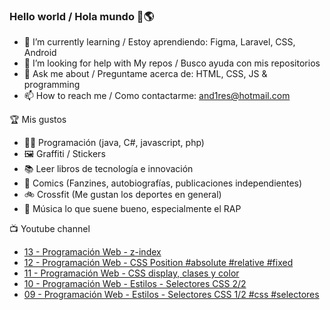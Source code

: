 ### Hello world / Hola mundo 👋🌎

<!--
**xaca/xaca** is a ✨ _special_ ✨ repository because its `README.md` (this file) appears on your GitHub profile.

Here are some ideas to get you started:
-->

- 🌱 I’m currently learning / Estoy aprendiendo: Figma, Laravel, CSS, Android
- 🤔 I’m looking for help with My repos / Busco ayuda con mis repositorios
- 💬 Ask me about / Preguntame acerca de: HTML, CSS, JS & programming 
- 📫 How to reach me / Como contactarme: and1res@hotmail.com

🏆 Mis gustos
- 👨‍💻 Programación (java, C#, javascript, php)
- 🖼️ Graffiti / Stickers
- 📚 Leer libros de tecnología e innovación
- 💢 Comics (Fanzines, autobiografías, publicaciones independientes)
- 🚲 Crossfit (Me gustan los deportes en general)
- 🎤 Música lo que suene bueno, especialmente el RAP
<!--
📝 Frases
- "I only smile in the dark, I only smile when it's complicated" Raybiez
- "De lo que ves créete la mitad de lo que no ves no te creas nada" Kase O
-->
📺 Youtube channel
<!-- BLOG-POST-LIST:START -->
- [13 - Programación Web - z-index](https://www.youtube.com/watch?v=sJMc95Uysr4)
- [12 - Programación Web - CSS Position #absolute #relative #fixed](https://www.youtube.com/watch?v=NRVWOzREmL0)
- [11 - Programación Web - CSS display, clases y color](https://www.youtube.com/watch?v=sgp7J5iV03U)
- [10 - Programación Web - Estilos - Selectores CSS  2/2](https://www.youtube.com/watch?v=Gpa5fLC8G5I)
- [09 - Programación Web - Estilos - Selectores CSS 1/2 #css #selectores](https://www.youtube.com/watch?v=q3MxszH9NJo)
<!-- BLOG-POST-LIST:END -->
